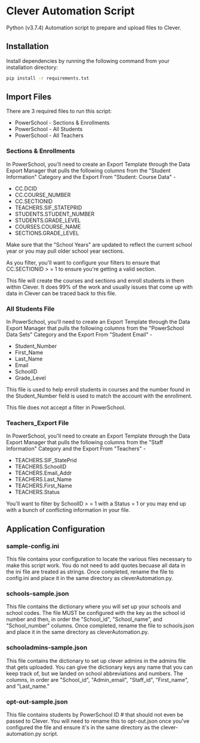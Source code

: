 # Clever Automation Script
Python (v3.7.4) Automation script to prepare and upload files to Clever.

## Installation
Install dependencies by running the following command from your installation directory:
```sh
pip install -r requirements.txt
```

## Import Files
There are 3 required files to run this script:
* PowerSchool - Sections & Enrollments
* PowerSchool - All Students
* PowerSchool - All Teachers

### Sections & Enrollments
In PowerSchool, you'll need to create an Export Template through the Data Export Manager that pulls the following columns from the "Student Information" Category and the Export From "Student: Course Data" -
* CC.DCID
* CC.COURSE_NUMBER
* CC.SECTIONID
* TEACHERS.SIF_STATEPRID
* STUDENTS.STUDENT_NUMBER
* STUDENTS.GRADE_LEVEL
* COURSES.COURSE_NAME
* SECTIONS.GRADE_LEVEL

Make sure that the "School Years" are updated to reflect the current school year or you may pull older school year sections.

As you filter, you'll want to configure your filters to ensure that CC.SECTIONID > = 1 to ensure you're getting a valid section.

This file will create the courses and sections and enroll students in them within Clever. It does 99% of the work and usually issues that come up with data in Clever can be traced back to this file.

### All Students File
In PowerSchool, you'll need to create an Export Template through the Data Export Manager that pulls the following columns from the "PowerSchool Data Sets" Category and the Export From "Student Email" -
* Student_Number
* First_Name
* Last_Name
* Email
* SchoolID
* Grade_Level

This file is used to help enroll students in courses and the number found in the Student_Number field is used to match the account with the enrollment.

This file does not accept a filter in PowerSchool.

### Teachers_Export File
In PowerSchool, you'll need to create an Export Template through the Data Export Manager that pulls the following columns from the "Staff Information" Category and the Export From "Teachers" -
* TEACHERS.SIF_StatePrid
* TEACHERS.SchoolID
* TEACHERS.Email_Addr
* TEACHERS.Last_Name
* TEACHERS.First_Name
* TEACHERS.Status

You'll want to filter by SchoolID > = 1 with a Status = 1 or you may end up with a bunch of conflicting information in your file.

## Application Configuration

### sample-config.ini
This file contains your configuration to locate the various files necessary to make this script work. You do not need to add quotes becuase all data in the ini file are treated as strings.  Once completed, rename the file to config.ini and place it in the same directory as cleverAutomation.py.

### schools-sample.json
This file contains the dictionary where you will set up your schools and school codes. The file MUST be configured with the key as the school id number and then, in order the "School_id", "School_name", and "School_number" columns. Once completed, rename the file to schools.json and place it in the same directory as cleverAutomation.py.

### schooladmins-sample.json
This file contains the dictionary to set up clever admins in the admins file that gets uploaded. You can give the dictionary keys any name that you can keep track of, but we landed on school abbreviations and numbers. The columns, in order are "School_id", "Admin_email", "Staff_id", "First_name", and "Last_name."

### opt-out-sample.json
This file contains students by PowerSchool ID # that should not even be passed to Clever.  You will need to rename this to opt-out.json once you've configured the file and ensure it's in the same directory as the clever-automation.py script.